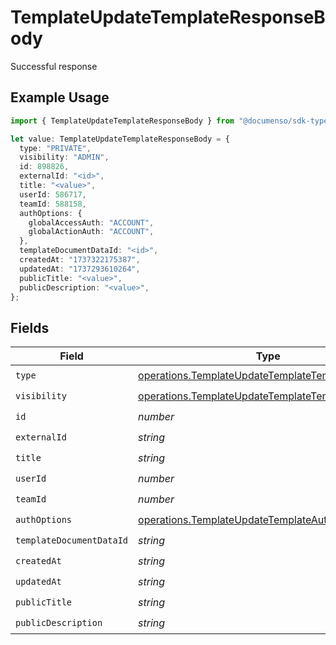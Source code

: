 # TemplateUpdateTemplateResponseBody

Successful response

## Example Usage

```typescript
import { TemplateUpdateTemplateResponseBody } from "@documenso/sdk-typescript/models/operations";

let value: TemplateUpdateTemplateResponseBody = {
  type: "PRIVATE",
  visibility: "ADMIN",
  id: 898826,
  externalId: "<id>",
  title: "<value>",
  userId: 586717,
  teamId: 588158,
  authOptions: {
    globalAccessAuth: "ACCOUNT",
    globalActionAuth: "ACCOUNT",
  },
  templateDocumentDataId: "<id>",
  createdAt: "1737322175387",
  updatedAt: "1737293610264",
  publicTitle: "<value>",
  publicDescription: "<value>",
};
```

## Fields

| Field                                                                                                                        | Type                                                                                                                         | Required                                                                                                                     | Description                                                                                                                  |
| ---------------------------------------------------------------------------------------------------------------------------- | ---------------------------------------------------------------------------------------------------------------------------- | ---------------------------------------------------------------------------------------------------------------------------- | ---------------------------------------------------------------------------------------------------------------------------- |
| `type`                                                                                                                       | [operations.TemplateUpdateTemplateTemplatesType](../../models/operations/templateupdatetemplatetemplatestype.md)             | :heavy_check_mark:                                                                                                           | N/A                                                                                                                          |
| `visibility`                                                                                                                 | [operations.TemplateUpdateTemplateTemplatesVisibility](../../models/operations/templateupdatetemplatetemplatesvisibility.md) | :heavy_check_mark:                                                                                                           | N/A                                                                                                                          |
| `id`                                                                                                                         | *number*                                                                                                                     | :heavy_check_mark:                                                                                                           | N/A                                                                                                                          |
| `externalId`                                                                                                                 | *string*                                                                                                                     | :heavy_check_mark:                                                                                                           | N/A                                                                                                                          |
| `title`                                                                                                                      | *string*                                                                                                                     | :heavy_check_mark:                                                                                                           | N/A                                                                                                                          |
| `userId`                                                                                                                     | *number*                                                                                                                     | :heavy_check_mark:                                                                                                           | N/A                                                                                                                          |
| `teamId`                                                                                                                     | *number*                                                                                                                     | :heavy_check_mark:                                                                                                           | N/A                                                                                                                          |
| `authOptions`                                                                                                                | [operations.TemplateUpdateTemplateAuthOptions](../../models/operations/templateupdatetemplateauthoptions.md)                 | :heavy_check_mark:                                                                                                           | N/A                                                                                                                          |
| `templateDocumentDataId`                                                                                                     | *string*                                                                                                                     | :heavy_check_mark:                                                                                                           | N/A                                                                                                                          |
| `createdAt`                                                                                                                  | *string*                                                                                                                     | :heavy_check_mark:                                                                                                           | N/A                                                                                                                          |
| `updatedAt`                                                                                                                  | *string*                                                                                                                     | :heavy_check_mark:                                                                                                           | N/A                                                                                                                          |
| `publicTitle`                                                                                                                | *string*                                                                                                                     | :heavy_check_mark:                                                                                                           | N/A                                                                                                                          |
| `publicDescription`                                                                                                          | *string*                                                                                                                     | :heavy_check_mark:                                                                                                           | N/A                                                                                                                          |